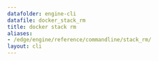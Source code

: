 ```yaml
---
datafolder: engine-cli
datafile: docker_stack_rm
title: docker stack rm
aliases:
- /edge/engine/reference/commandline/stack_rm/
layout: cli
---
```


<!--
This page is automatically generated from Docker's source code. If you want to
suggest a change to the text that appears here, open a ticket or pull request
in the source repository on GitHub:

https://github.com/docker/cli
-->